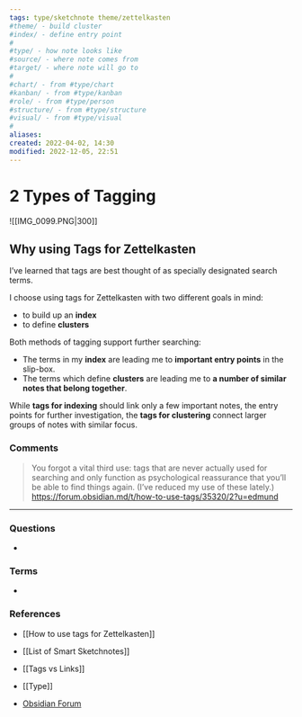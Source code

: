 ```yaml
---
tags: type/sketchnote theme/zettelkasten 
#theme/ - build cluster 
#index/ - define entry point
#
#type/ - how note looks like
#source/ - where note comes from
#target/ - where note will go to
#
#chart/ - from #type/chart 
#kanban/ - from #type/kanban
#role/ - from #type/person
#structure/ - from #type/structure
#visual/ - from #type/visual
#
aliases: 
created: 2022-04-02, 14:30
modified: 2022-12-05, 22:51
---
```


# 2 Types of Tagging

![[IMG_0099.PNG|300]]

<!-- Main ideas of my sketchnote  -->

## Why using Tags for Zettelkasten

I’ve learned that tags are best thought of as specially designated search terms. 

I choose using tags for Zettelkasten with two different goals in mind:
- to build up an **index**
- to define **clusters**

Both methods of tagging support further searching:
- The terms in my **index** are leading me to **important entry points** in the slip-box.
- The terms which define **clusters** are leading me to **a number of similar notes that belong together**.

While **tags for indexing** should link only a few important notes, the entry points for further investigation, the **tags for clustering** connect larger groups of notes with similar focus.

### Comments

> You forgot a vital third use: tags that are never actually used for searching and only function as psychological reassurance that you’ll be able to find things again.  (I’ve reduced my use of these lately.)
> https://forum.obsidian.md/t/how-to-use-tags/35320/2?u=edmund

___
### Questions
<!-- What remains for you to consider? --> 
- 

### Terms
<!-- Links to definition pages -->
- 

### References
<!-- Links to pages not referenced in the content -->
- [[How to use tags for Zettelkasten]]
- [[List of Smart Sketchnotes]]
- [[Tags vs Links]]
- [[Type]]

- [Obsidian Forum](https://forum.obsidian.md/t/how-to-use-tags/35320?u=edmund)















